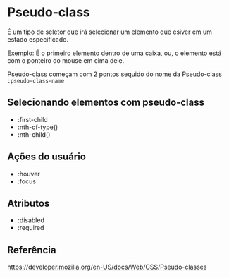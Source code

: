 # Pseudo-class

É um tipo de seletor que irá selecionar um elemento que esiver em um estado especificado.

Exemplo: É o primeiro elemento dentro de uma caixa, ou, o elemento está com o ponteiro do mouse em cima dele.

Pseudo-class começam com 2 pontos sequido do nome da Pseudo-class
`:pseudo-class-name`

## Selecionando elementos com pseudo-class

* :first-child
* :nth-of-type()
* :nth-child()
## Ações do usuário

* :houver
* :focus

## Atributos

* :disabled
* :required

## Referência

https://developer.mozilla.org/en-US/docs/Web/CSS/Pseudo-classes